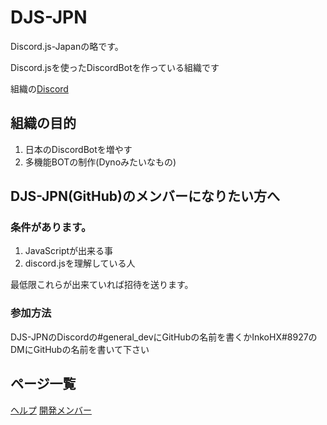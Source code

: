 # DJS-JPN
Discord.js-Japanの略です。

Discord.jsを使ったDiscordBotを作っている組織です

組織の[Discord](https://discord.gg/DbTpjXV)
## 組織の目的
1. 日本のDiscordBotを増やす
1. 多機能BOTの制作(Dynoみたいなもの)

## DJS-JPN(GitHub)のメンバーになりたい方へ
### 条件があります。
1. JavaScriptが出来る事
1. discord.jsを理解している人

最低限これらが出来ていれば招待を送ります。
### 参加方法
DJS-JPNのDiscordの#general_devにGitHubの名前を書くかInkoHX#8927のDMにGitHubの名前を書いて下さい
## ページ一覧
[ヘルプ](https://djs-jpn.ga/help.html)
[開発メンバー](https://djs-jpn.ga/member.html)
